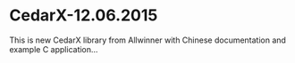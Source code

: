 # CedarX-12.06.2015
This is new CedarX library from Allwinner with Chinese documentation and example C application...
